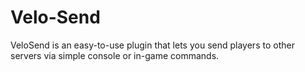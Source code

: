 # Velo-Send
VeloSend is an easy-to-use plugin that lets you send players to other servers via simple console or in-game commands.

